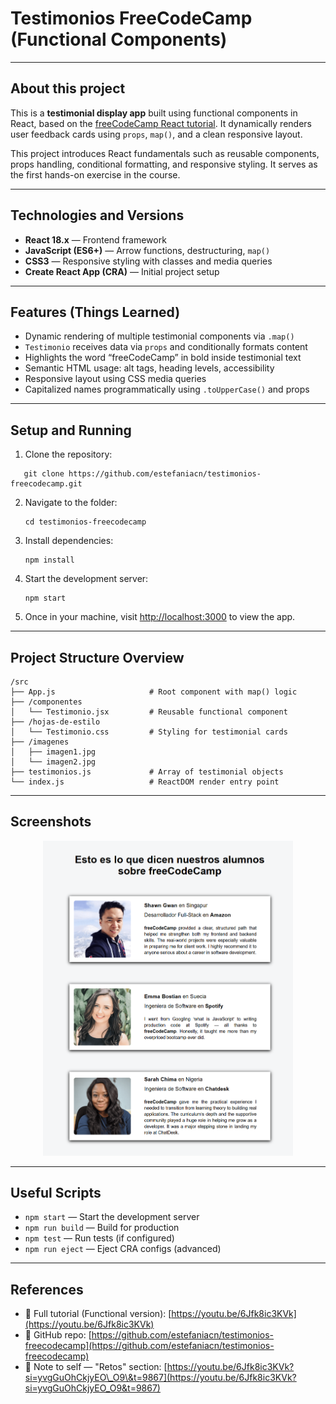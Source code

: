 # Testimonios FreeCodeCamp (Functional Components)

---

## About this project

This is a **testimonial display app** built using functional components in React, based on the [freeCodeCamp React tutorial](https://youtu.be/6Jfk8ic3KVk). It dynamically renders user feedback cards using `props`, `map()`, and a clean responsive layout.

This project introduces React fundamentals such as reusable components, props handling, conditional formatting, and responsive styling. It serves as the first hands-on exercise in the course.

---

## Technologies and Versions

* **React 18.x** — Frontend framework
* **JavaScript (ES6+)** — Arrow functions, destructuring, `map()`
* **CSS3** — Responsive styling with classes and media queries
* **Create React App (CRA)** — Initial project setup

---

## Features (Things Learned)

* Dynamic rendering of multiple testimonial components via `.map()`
* `Testimonio` receives data via `props` and conditionally formats content
* Highlights the word “freeCodeCamp” in bold inside testimonial text
* Semantic HTML usage: alt tags, heading levels, accessibility
* Responsive layout using CSS media queries
* Capitalized names programmatically using `.toUpperCase()` and props

---

## Setup and Running

1. Clone the repository:

```
   git clone https://github.com/estefaniacn/testimonios-freecodecamp.git
```

2. Navigate to the folder:

   ```
   cd testimonios-freecodecamp
   ```

3. Install dependencies:

   ```
   npm install
   ```

4. Start the development server:

   ```
   npm start
   ```

5. Once in your machine, visit [http://localhost:3000](http://localhost:3000) to view the app.

---

## Project Structure Overview

```
/src
├── App.js                     # Root component with map() logic
├── /componentes
│   └── Testimonio.jsx         # Reusable functional component
├── /hojas-de-estilo
│   └── Testimonio.css         # Styling for testimonial cards
├── /imagenes
│   ├── imagen1.jpg
│   └── imagen2.jpg
├── testimonios.js             # Array of testimonial objects
└── index.js                   # ReactDOM render entry point
```

---

## Screenshots

<p align="center">
  <img src="src/imagenes/scsh01.png" alt="Screenshot" width="400" />
</p>

---

## Useful Scripts

* `npm start` — Start the development server
* `npm run build` — Build for production
* `npm test` — Run tests (if configured)
* `npm run eject` — Eject CRA configs (advanced)

---

## References

* 📘 Full tutorial (Functional version):
  [https://youtu.be/6Jfk8ic3KVk](https://youtu.be/6Jfk8ic3KVk)
* 📂 GitHub repo:
  [https://github.com/estefaniacn/testimonios-freecodecamp](https://github.com/estefaniacn/testimonios-freecodecamp)
* 📝 Note to self — "Retos" section:
  [https://youtu.be/6Jfk8ic3KVk?si=yvgGuOhCkjyEO\_O9\&t=9867](https://youtu.be/6Jfk8ic3KVk?si=yvgGuOhCkjyEO_O9&t=9867)
